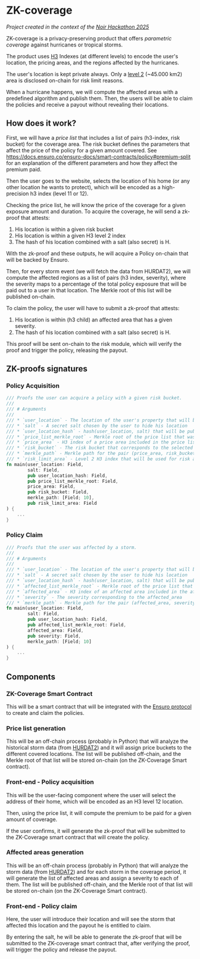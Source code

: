 # ZK-coverage

_Project created in the context of the [Noir Hackathon 2025](https://www.noirhack.com/)_

ZK-coverage is a privacy-preserving product that offers *parametric coverage* against hurricanes or tropical storms.

The product uses [H3](https://h3geo.org/) Indexes (at different levels) to encode the user's location, the pricing areas, and the regions affected by the hurricanes.

The user's location is kept private always. Only a [level 2](https://wolf-h3-viewer.glitch.me/?lat=25.7825453&lng=-80.3079664&zoom=2) (~45.000 km2) area is disclosed on-chain for risk limit reasons.

When a hurricane happens, we will compute the affected areas with a predefined algorithm and publish them. Then, the users will be able to claim the policies and receive a payout without revealing their locations.

## How does it work?

First, we will have a _price list_ that includes a list of pairs (h3-index, risk bucket) for the coverage area. 
The risk bucket defines the parameters that affect the price of the policy for a given amount covered. See https://docs.ensuro.co/ensuro-docs/smart-contracts/policy#premium-split for an explanation of the different parameters and how they affect the premium paid.

Then the user goes to the website, selects the location of his home (or any other location he wants to protect), which will be encoded as a high-precision h3 index (level 11 or 12).

Checking the price list, he will know the price of the coverage for a given exposure amount and duration. To acquire the coverage, he will send a zk-proof that attests:
1. His location is within a given risk bucket
2. His location is within a given H3 level 2 index
3. The hash of his location combined with a salt (also secret) is H.

With the zk-proof and these outputs, he will acquire a Policy on-chain that will be backed by Ensuro.

Then, for every storm event (we will fetch the data from HURDAT2), we will compute the affected regions as a list of pairs (h3 index, severity), where the severity maps to a percentage of the total policy exposure that will be paid out to a user in that location. The Merkle root of this list will be published on-chain.

To claim the policy, the user will have to submit a zk-proof that attests:
1. His location is within (h3 child) an affected area that has a given severity.
2.  The hash of his location combined with a salt (also secret) is H.

This proof will be sent on-chain to the risk module, which will verify the proof and trigger the policy, releasing the payout.

## ZK-proofs signatures

### Policy Acquisition

```rust
/// Proofs the user can acquire a policy with a given risk bucket.
///
/// # Arguments
///
/// * `user_location` - The location of the user's property that will be protected, encoded as a level 12 H3 index
/// * `salt` - A secret salt chosen by the user to hide his location
/// * `user_location_hash` - hash(user_location, salt) that will be public and stored in the policy.
/// * `price_list_merkle_root` - Merkle root of the price list that was published
/// * `price_area` - H3 index of a price area included in the price list
/// * `risk_bucket` - The risk bucket that corresponds to the selected price area
/// * `merkle_path` - Merkle path for the pair (price_area, risk_bucket) that is member of the price_list_merkle_root
/// * `risk_limit_area` - Level 2 H3 index that will be used for risk allocation limits.
fn main(user_location: Field,
        salt: Field,
        pub user_location_hash: Field,
        pub price_list_merkle_root: Field,
        price_area: Field,
        pub risk_bucket: Field,
        merkle_path: [Field; 10],
        pub risk_limit_area: Field
) {
    ...
}
```

### Policy Claim

```rust
/// Proofs that the user was affected by a storm.
///
/// # Arguments
///
/// * `user_location` - The location of the user's property that will be protected, encoded as a level 12 H3 index
/// * `salt` - A secret salt chosen by the user to hide his location
/// * `user_location_hash` - hash(user_location, salt) that will be public and stored in the policy.
/// * `affected_list_merkle_root` - Merkle root of the price list that was published
/// * `affected_area` - H3 index of an affected area included in the affected list
/// * `severity` - The severity corresponding to the affected_area
/// * `merkle_path` - Merkle path for the pair (affected_area, severity) that is member of the affected_list_merkle_root
fn main(user_location: Field,
        salt: Field,
        pub user_location_hash: Field,
        pub affected_list_merkle_root: Field,
        affected_area: Field,
        pub severity: Field,
        merkle_path: [Field; 10]
) {
    ...
}
```

## Components

### ZK-Coverage Smart Contract

This will be a smart contract that will be integrated with the [Ensuro protocol](https://ensuro.co) to create and claim the policies.

### Price list generation

This will be an off-chain process (probably in Python) that will analyze the historical storm data (from [HURDAT2](https://www.nhc.noaa.gov/data/#hurdat)) and it will assign price buckets to the different covered locations. The list will be published off-chain, and the Merkle root of that list will be stored on-chain (on the ZK-Coverage Smart contract). 

### Front-end - Policy acquisition

This will be the user-facing component where the user will select the address of their home, which will be encoded as an H3 level 12 location. 

Then, using the price list, it will compute the premium to be paid for a given amount of coverage.

If the user confirms, it will generate the zk-proof that will be submitted to the ZK-Coverage smart contract that will create the policy. 

### Affected areas generation

This will be an off-chain process (probably in Python) that will analyze the storm data (from [HURDAT2](https://www.nhc.noaa.gov/data/#hurdat)) and for each storm in the coverage period, it will generate the list of affected areas and assign a severity to each of them. The list will be published off-chain, and the Merkle root of that list will be stored on-chain (on the ZK-Coverage Smart contract).

### Front-end - Policy claim

Here, the user will introduce their location and will see the storm that affected this location and the payout he is entitled to claim. 

By entering the salt, he will be able to generate the zk-proof that will be submitted to the ZK-coverage smart contract that, after verifying the proof, will trigger the policy and release the payout.
